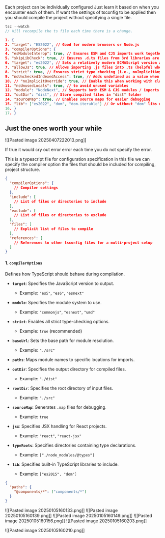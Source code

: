 Each project can be individually configured
Just learn it based on when you encounter each of them.
If want the settings of tsconfig to be applied then you should compile the project without specifying a single file.

```ts
tsc --watch
// Will recompile the ts file each time there is a change.
```

```json
1. {
2. "target": "ES2022", // Good for modern browsers or Node.js
3. "compilerOptions": {
4. "esModuleInterop": true, // Ensures ESM and CJS imports work together well
5. "skipLibCheck": true, // Ensures .d.ts files from 3rd libraries are not type-checked
6. "target": "es2022", // Sets a relatively modern ECMAScript version as compilation target
7. "allowJs": true, // Allows importing .js files into .ts (helpful when migrating projects)
8. "strict": true, // Ensures strict type checking (i.e., noImplicitAny etc)
9. "noUncheckedIndexedAccess": true, // Adds undefined as a value when accessing by index
10. // "noImplicitOverride": true, // Enable this when working with classes & inheritance
11. "noUnusedLocals": true, // to avoid unused variables
12. "module": "NodeNext", // Supports both ESM & CJS modules / imports
13. "outDir": "dist", // Store compiled files in "dist" folder
14. "sourceMap": true, // Enables source maps for easier debugging
15. "lib": ["es2022", "dom", "dom.iterable"] // Or without "dom" libs when building for Node
16. }
17. }
```
## Just the ones worth your while
![[Pasted image 20250407222013.png]]

If true it would cry out error error each time you do not specify the error.


This is a typescript file for configuration specification in this file we can specify the compiler option the files that should be included for compiling, project structure.

```json
{
  "compilerOptions": {
    // Compiler settings
  },
  "include": [
    // List of files or directories to include
  ],
  "exclude": [
    // List of files or directories to exclude
  ],
  "files": [
    // Explicit list of files to compile
  ],
  "references": [
    // References to other tsconfig files for a multi-project setup
  ]
}

```

#### 1. **`compilerOptions`**

Defines how TypeScript should behave during compilation.

- **`target`**: Specifies the JavaScript version to output.
    
    - Example: `"es5"`, `"es6"`, `"esnext"`
- **`module`**: Specifies the module system to use.
    
    - Example: `"commonjs"`, `"esnext"`, `"umd"`
- **`strict`**: Enables all strict type-checking options.
    
    - Example: `true` (recommended)
- **`baseUrl`**: Sets the base path for module resolution.
    
    - Example: `"./src"`
- **`paths`**: Maps module names to specific locations for imports.
-  **`outDir`**: Specifies the output directory for compiled files.
    
    - Example: `"./dist"`
- **`rootDir`**: Specifies the root directory of input files.
    
    - Example: `"./src"`
- **`sourceMap`**: Generates `.map` files for debugging.
    
    - Example: `true`
- **`jsx`**: Specifies JSX handling for React projects.
    
    - Example: `"react"`, `"react-jsx"`
- **`typeRoots`**: Specifies directories containing type declarations.
    
    - Example: `["./node_modules/@types"]`
- **`lib`**: Specifies built-in TypeScript libraries to include.
    
    - Example: `["es2015", "dom"]`


```json
{
  "paths": {
    "@components/*": ["components/*"]
  }
}

```

![[Pasted image 20250105160133.png]]
![[Pasted image 20250105160139.png]]
![[Pasted image 20250105160149.png]]
![[Pasted image 20250105160156.png]]
![[Pasted image 20250105160203.png]]

![[Pasted image 20250105160210.png]]
